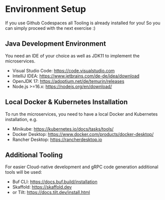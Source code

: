 # Environment Setup

If you use Github Codespaces all Tooling is already installed for you! So you can simply proceed with the next exercise :) 

## Java Development Environment 

You need an IDE of your choice as well as JDK11 to implement the microservices.
- Visual Studio Code: https://code.visualstudio.com
- IntelliJ IDEA: https://www.jetbrains.com/de-de/idea/download
- OpenJDK 17: https://adoptium.net/de/temurin/releases
- Node.js >=16.x: https://nodejs.org/en/download/

## Local Docker & Kubernetes Installation

To run the microservices, you need to have a local Docker and Kubernetes installation, e.g.
- Minikube: https://kubernetes.io/docs/tasks/tools/
- Docker Desktop: https://www.docker.com/products/docker-desktop/
- Rancher Desktop: https://rancherdesktop.io

## Additional Tooling

For easier Cloud-native development and gRPC code generation additional tools will be used:
- Buf CLI: https://docs.buf.build/installation
- Skaffold: https://skaffold.dev
- or Tilt: https://docs.tilt.dev/install.html

